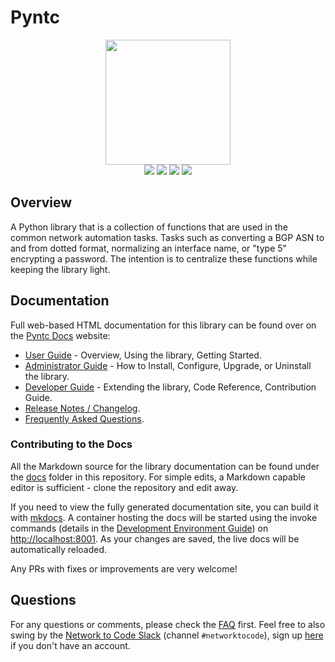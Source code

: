 # Pyntc

<p align="center">
  <img src="https://raw.githubusercontent.com/networktocode/pyntc/develop/docs/images/icon-pyntc.png" class="logo" height="200px">
  <br>
  <a href="https://github.com/networktocode/pyntc/actions"><img src="https://github.com/networktocode/pyntc/actions/workflows/ci.yml/badge.svg?branch=main"></a>
  <a href="https://pyntc.readthedocs.io/en/latest"><img src="https://readthedocs.org/projects/pyntc/badge/"></a>
  <a href="https://pypi.org/project/pyntc/"><img src="https://img.shields.io/pypi/v/pyntc"></a>
  <a href="https://pypi.org/project/pyntc/"><img src="https://img.shields.io/pypi/dm/pyntc"></a>
  <br>
</p>

## Overview

A Python library that is a collection of functions that are used in the common network automation tasks. Tasks such as converting a BGP ASN to and from dotted format, normalizing an interface name, or "type 5" encrypting a password. The intention is to centralize these functions while keeping the library light.

## Documentation

Full web-based HTML documentation for this library can be found over on the [Pyntc Docs](https://pyntc.readthedocs.io) website:

- [User Guide](https://pyntc.readthedocs.io/en/latest/user/lib_overview/) - Overview, Using the library, Getting Started.
- [Administrator Guide](https://pyntc.readthedocs.io/en/latest/admin/install/) - How to Install, Configure, Upgrade, or Uninstall the library.
- [Developer Guide](https://pyntc.readthedocs.io/en/latest/dev/contributing/) - Extending the library, Code Reference, Contribution Guide.
- [Release Notes / Changelog](https://pyntc.readthedocs.io/en/latest/admin/release_notes/).
- [Frequently Asked Questions](https://pyntc.readthedocs.io/en/latest/user/faq/).

### Contributing to the Docs

All the Markdown source for the library documentation can be found under the [docs](https://github.com/networktocode/pyntc/tree/develop/docs) folder in this repository. For simple edits, a Markdown capable editor is sufficient - clone the repository and edit away.

If you need to view the fully generated documentation site, you can build it with [mkdocs](https://www.mkdocs.org/). A container hosting the docs will be started using the invoke commands (details in the [Development Environment Guide](https://pyntc.readthedocs.io/en/latest/dev/dev_environment/#docker-development-environment)) on [http://localhost:8001](http://localhost:8001). As your changes are saved, the live docs will be automatically reloaded.

Any PRs with fixes or improvements are very welcome!

## Questions

For any questions or comments, please check the [FAQ](https://pyntc.readthedocs.io/en/latest/user/faq/) first. Feel free to also swing by the [Network to Code Slack](https://networktocode.slack.com/) (channel `#networktocode`), sign up [here](http://slack.networktocode.com/) if you don't have an account.
